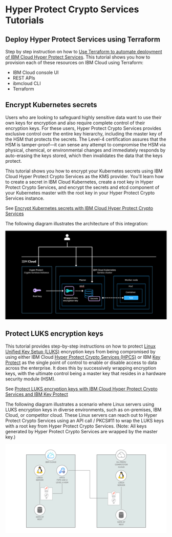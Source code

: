 # Hyper Protect Crypto Services Tutorials




## Deploy Hyper Protect Services using Terraform

Step by step instruction on how to [Use Terraform to automate deployment of IBM Cloud Hyper Protect Services](https://developer.ibm.com/tutorials/use-terraform-to-automate-deployment-of-ibm-cloud-hyper-protect-services/). This tutorial shows you how to provision each of these resources on IBM Cloud using Terraform:

- IBM Cloud console UI
- REST APIs
- ibmcloud CLI
- Terraform

## Encrypt Kubernetes secrets 

Users who are looking to safeguard highly sensitive data want to use their own keys for encryption and also require complete control of their encryption keys. For these users, Hyper Protect Crypto Services provides exclusive control over the entire key hierarchy, including the master key of the HSM that protects the secrets. The Level-4 certification assures that the HSM is tamper-proof—it can sense any attempt to compromise the HSM via physical, chemical, or environmental changes and immediately responds by auto-erasing the keys stored, which then invalidates the data that the keys protect.

This tutorial shows you how to encrypt your Kubernetes secrets using IBM Cloud Hyper Protect Crypto Services as the KMS provider. You'll learn how to create a secret in IBM Cloud Kubernetes, create a root key in Hyper Protect Crypto Services, and encrypt the secrets and etcd component of your Kubernetes master with the root key in your Hyper Protect Crypto Services instance.

See [Encrypt Kubernetes secrets with IBM Cloud Hyper Protect Crypto Services](https://developer.ibm.com/tutorials/encrypt-kubernetes-secrets-with-hyper-protect-crypto-services/)

The following diagram illustrates the architecture of this integration:

![etcd crypto](./media/etcd-crypto.png)

## Protect LUKS encryption keys

This tutorial provides step-by-step instructions on how to protect [Linux Unified Key Setup (LUKS)](https://en.wikipedia.org/wiki/Linux_Unified_Key_Setup) encryption keys from being compromised by using either IBM Cloud [Hyper Protect Crypto Services (HPCS)](https://www.ibm.com/cloud/hyper-protect-crypto?_gl=1*3kgdei*_ga*MzIxMDU5Njc3LjE2OTIxOTgwODI.*_ga_FYECCCS21D*MTY5MjM4NTg5NC4xMC4xLjE2OTIzOTY0NTEuMC4wLjA.) or IBM [Key Protect](https://www.ibm.com/cloud/key-protect?_gl=1*3kgdei*_ga*MzIxMDU5Njc3LjE2OTIxOTgwODI.*_ga_FYECCCS21D*MTY5MjM4NTg5NC4xMC4xLjE2OTIzOTY0NTEuMC4wLjA.) as the single point of control to enable or disable access to data across the enterprise. It does this by successively wrapping encryption keys, with the ultimate control being a master key that resides in a hardware security module (HSM).

See [Protect LUKS encryption keys with IBM Cloud Hyper Protect Crypto Services and IBM Key Protect](https://developer.ibm.com/tutorials/protect-luks-encryption-keys-with-ibm-cloud-hyper-protect-crypto-services/)

The following diagram illustrates a scenario where Linux servers using LUKS encryption keys in diverse environments, such as on-premises, IBM Cloud, or competitor cloud. These Linux servers can reach out to Hyper Protect Crypto Services using an API call / PKCS#11 to wrap the LUKS keys with a root key from Hyper Protect Crypto Services. (Note: All keys generated by Hyper Protect Crypto Services are wrapped by the master key.)

![LUKS encryption keys](./media/hpcs-for-luks-final.png)